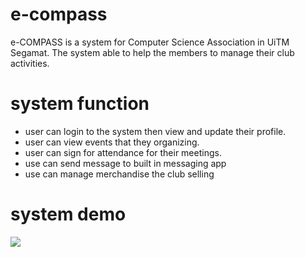 # e-compass
e-COMPASS is a system for Computer Science Association in UiTM Segamat. The system able to help the members to manage their club activities.
# system function
* user can login to the system then view and update their profile.
* user can view events that they organizing.
* user can sign for attendance for their meetings.
* use can send message to built in messaging app
* use can manage merchandise the club selling
# system demo
![](https://github.com/ijatt/e-compass/blob/main/e-COMPASS_-_Google_Chrome_2023-06-25_20-39-59_AdobeExpress%20(1).gif)
